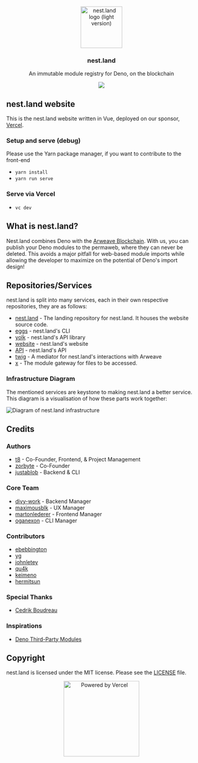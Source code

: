 <br />
<p align="center">
  <a href="https://nest.land/">
    <img src="../public/images/nest.land/logo_light.svg" alt="nest.land logo (light version)" width="110">
  </a>

  <h3 align="center">nest.land</h3>

  <p align="center">
    An immutable module registry for Deno, on the blockchain
 </p>
 <p align="center">
  <img src="https://opencollective.com/nestdotland/tiers/badge.svg" />
 </p>
</p>

<!-- markdownlint-disable first-line-heading -->
## nest.land website
<!-- markdownlint-enable first-line-heading -->
This is the nest.land website written in Vue, deployed on our sponsor, [Vercel](https://vercel.com?utm_source=nest-land).

### Setup and serve (debug)
Please use the Yarn package manager, if you want to contribute to the front-end
- `yarn install`
- `yarn run serve`

### Serve via Vercel
- `vc dev`  

## What is nest.land?

Nest.land combines Deno with the [Arweave Blockchain](https://www.arweave.org/). With us, you can publish your Deno modules to the permaweb, where they can never be deleted. This avoids a major pitfall for web-based module imports while allowing the developer to maximize on the potential of Deno's import design!

## Repositories/Services

nest.land is split into many services, each in their own respective repositories, they are as follows:

- [nest.land](https://github.com/nestdotland/nest.land) - The landing repository for nest.land.
  It houses the website source code.
- [eggs](https://github.com/nestdotland/eggs) - nest.land's CLI
- [yolk](https://github.com/nestdotland/yolk) - nest.land's API library
- [website](https://github.com/nestdotland/website) - nest.land's website
- [API](https://github.com/nestdotland/api) - nest.land's API
- [twig](https://github.com/nestdotland/twig) - A mediator for nest.land's interactions with Arweave
- [x](https://github.com/nestdotland/x) - The module gateway for files to be accessed.

### Infrastructure Diagram

The mentioned services are keystone to making nest.land a better service.
This diagram is a visualisation of how these parts work together:

![Diagram of nest.land infrastructure](../public/nest-diagram.svg)

## Credits

### Authors

- [t8](https://github.com/t8) - Co-Founder, Frontend, & Project Management
- [zorbyte](https://github.com/zorbyte) - Co-Founder
- [justablob](https://github.com/justablob) - Backend & CLI

### Core Team

- [divy-work](https://github.com/divy-work) - Backend Manager
- [maximousblk](https://github.com/maximousblk) - UX Manager
- [martonlederer](https://github.com/martonlederer) - Frontend Manager
- [oganexon](https://github.com/oganexon) - CLI Manager

### Contributors

- [ebebbington](https://github.com/ebebbington)
- [yg](https://github.com/yg)
- [johnletey](https://github.com/johnletey)
- [qu4k](https://github.com/Qu4k)
- [keimeno](https://github.com/Keimeno)
- [hermitsun](https://github.com/HermitSun)

### Special Thanks

- [Cedrik Boudreau](https://github.com/cedriking)

### Inspirations

- [Deno Third-Party Modules](https://deno.land/x)


## Copyright

nest.land is licensed under the MIT license. Please see the [LICENSE](../LICENSE) file.

 <p align="center">
  <a href="https://vercel.com?utm_source=nest-land">
    <img src="../public/images/vercel/powered_by_vercel.jpg" alt="Powered by Vercel" width="200">
  </a>
</p>
   
